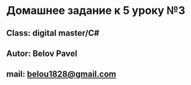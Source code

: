 # Домашнее задание к 5 уроку №3

## Class: digital master/C#

## Autor: Belov Pavel

## mail: belou1828@gmail.com

